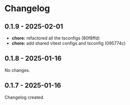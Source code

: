 # Changelog

## 0.1.9 - 2025-02-01

- __chore:__ refactored all the tsconfigs (80f8ffd)
- __chore:__ add shared vitest configs and tsconfig (095774c)

## 0.1.8 - 2025-01-16

No changes.

## 0.1.7 - 2025-01-16

Changelog created.
